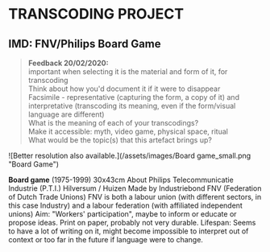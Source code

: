 # TRANSCODING PROJECT

## IMD: FNV/Philips Board Game

> **Feedback 20/02/2020:**  
important when selecting it is the material and form of it, for transcoding  
Think about how you'd document it if it were to disappear  
Facsimile - representative (capturing the form, a copy of it) and interpretative (transcoding its meaning, even if the form/visual language are different)  
What is the meaning of each of your transcodings?  
Make it accessible: myth, video game, physical space, ritual  
What would be the topic(s) that this artefact brings up?  

![Better resolution also available.](/assets/images/Board game_small.png "Board Game")

**Board game** (1975-1999) 30x43cm
About Philips Telecommunicatie Industrie (P.T.I.) Hilversum / Huizen
Made by Industriebond FNV (Federation of Dutch Trade Unions)
FNV is both a labour union (with different sectors, in this case Industry) and a labour federation (with affiliated independent unions)
Aim: "Workers' participation", maybe to inform or educate or propose ideas.
Print on paper, probably not very durable. Lifespan: Seems to have a lot of writing on it, might become impossible to interpret out of context or too far in the future if language were to change.
